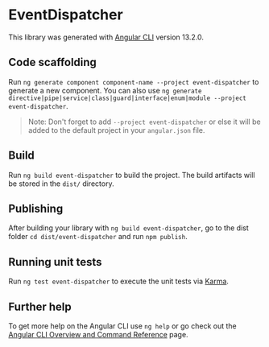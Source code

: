 # EventDispatcher

This library was generated with [Angular CLI](https://github.com/angular/angular-cli) version 13.2.0.

## Code scaffolding

Run `ng generate component component-name --project event-dispatcher` to generate a new component. You can also use `ng generate directive|pipe|service|class|guard|interface|enum|module --project event-dispatcher`.
> Note: Don't forget to add `--project event-dispatcher` or else it will be added to the default project in your `angular.json` file. 

## Build

Run `ng build event-dispatcher` to build the project. The build artifacts will be stored in the `dist/` directory.

## Publishing

After building your library with `ng build event-dispatcher`, go to the dist folder `cd dist/event-dispatcher` and run `npm publish`.

## Running unit tests

Run `ng test event-dispatcher` to execute the unit tests via [Karma](https://karma-runner.github.io).

## Further help

To get more help on the Angular CLI use `ng help` or go check out the [Angular CLI Overview and Command Reference](https://angular.io/cli) page.
